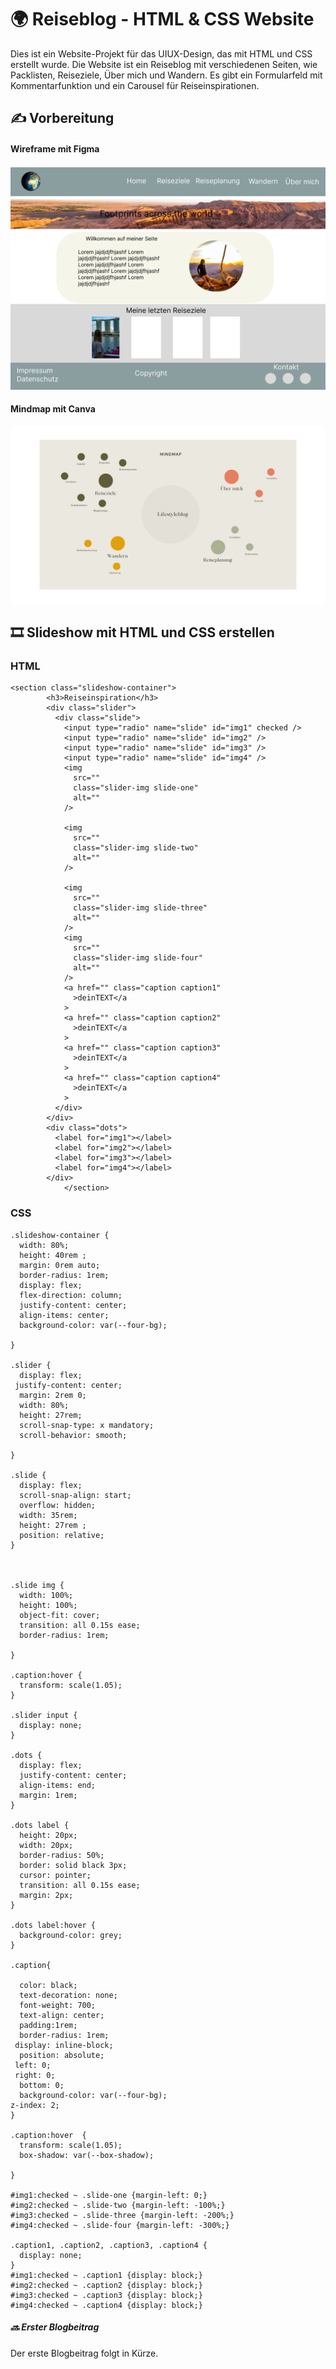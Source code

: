 #  :earth_africa: Reiseblog - HTML & CSS Website

Dies ist ein Website-Projekt für das UIUX-Design, das mit HTML und CSS erstellt wurde. Die Website ist ein Reiseblog mit verschiedenen Seiten, wie Packlisten, Reiseziele, Über mich und Wandern. Es gibt ein Formularfeld mit Kommentarfunktion und ein Carousel für Reiseinspirationen.

## :writing_hand: Vorbereitung

#### Wireframe mit Figma

![Figma](./images/figma.png)


#### Mindmap mit Canva

![Canva](./images/canva.png)

## :film_strip: Slideshow mit HTML und CSS erstellen

### HTML
```
<section class="slideshow-container">
        <h3>Reiseinspiration</h3>
        <div class="slider">
          <div class="slide">
            <input type="radio" name="slide" id="img1" checked />
            <input type="radio" name="slide" id="img2" />
            <input type="radio" name="slide" id="img3" />
            <input type="radio" name="slide" id="img4" />
            <img
              src=""
              class="slider-img slide-one"
              alt=""
            />

            <img
              src=""
              class="slider-img slide-two"
              alt=""
            />

            <img
              src=""
              class="slider-img slide-three"
              alt=""
            />
            <img
              src=""
              class="slider-img slide-four"
              alt=""
            />
            <a href="" class="caption caption1"
              >deinTEXT</a
            >
            <a href="" class="caption caption2"
              >deinTEXT</a
            >
            <a href="" class="caption caption3"
              >deinTEXT</a
            >
            <a href="" class="caption caption4"
              >deinTEXT</a
            >
          </div>
        </div>
        <div class="dots">
          <label for="img1"></label>
          <label for="img2"></label>
          <label for="img3"></label>
          <label for="img4"></label>
        </div>
            </section> 
```
### CSS

```
.slideshow-container {
  width: 80%;
  height: 40rem ;
  margin: 0rem auto;
  border-radius: 1rem;
  display: flex;
  flex-direction: column;
  justify-content: center;
  align-items: center;
  background-color: var(--four-bg);
  
}

.slider {
  display: flex;
 justify-content: center;
  margin: 2rem 0;
  width: 80%;
  height: 27rem;
  scroll-snap-type: x mandatory;
  scroll-behavior: smooth;

}

.slide {
  display: flex;
  scroll-snap-align: start;
  overflow: hidden;
  width: 35rem;
  height: 27rem ;
  position: relative;
}



.slide img {
  width: 100%;
  height: 100%;
  object-fit: cover;
  transition: all 0.15s ease;
  border-radius: 1rem;
  
}

.caption:hover {
  transform: scale(1.05);
}

.slider input {
  display: none;
}

.dots {
  display: flex;
  justify-content: center;
  align-items: end;
  margin: 1rem;
}

.dots label {
  height: 20px;
  width: 20px;
  border-radius: 50%;
  border: solid black 3px;
  cursor: pointer;
  transition: all 0.15s ease;
  margin: 2px;
}

.dots label:hover {
  background-color: grey;
}

.caption{

  color: black;
  text-decoration: none;
  font-weight: 700;
  text-align: center;
  padding:1rem;
  border-radius: 1rem;
 display: inline-block;
  position: absolute;
 left: 0;
 right: 0;
  bottom: 0;
  background-color: var(--four-bg);
z-index: 2;
}

.caption:hover  {
  transform: scale(1.05);
  box-shadow: var(--box-shadow);
  
}

#img1:checked ~ .slide-one {margin-left: 0;}
#img2:checked ~ .slide-two {margin-left: -100%;}
#img3:checked ~ .slide-three {margin-left: -200%;}
#img4:checked ~ .slide-four {margin-left: -300%;}

.caption1, .caption2, .caption3, .caption4 {
  display: none;
}
#img1:checked ~ .caption1 {display: block;}
#img2:checked ~ .caption2 {display: block;}
#img3:checked ~ .caption3 {display: block;}
#img4:checked ~ .caption4 {display: block;}
```

##### :soon: Erster Blogbeitrag

Der erste Blogbeitrag folgt in Kürze.